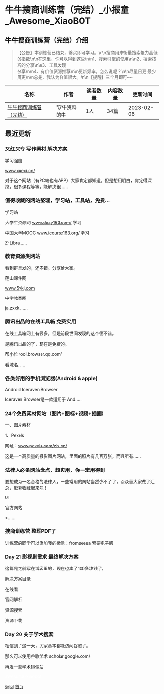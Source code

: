 # 牛牛搜商训练营（完结）_小报童_Awesome_XiaoBOT

## 牛牛搜商训练营（完结）介绍
> 【公告】本训练营已结束，够买即可学习。\n\n搜商用来衡量搜索能力高低的指数\n\n在这里，你可以得到这些\n\n1、搜索引擎的使用\n\n2、搜索技巧的分享\n\n3、工具发现  
分享\n\n4、有价值资源推荐\n\n更新频率，怎么说呢？\n\n尽量日更 最少周更\n\n总是，我认为价值很大。\n\n【提醒】三个月即可~~  
  


|名称|作者|读者数量|内容数量|更新时间|
|---|---|---|---|---|
|[牛牛搜商训练营（完结）](https://xiaobot.net/p/niu?refer=9c3f1c95-a052-465a-9902-f6d75080262a)|🐮牛资料的牛|1人|34篇|2023-02-06|

## 最近更新
### 又红又专 写作素材 解决方案

学习强国

www.xuexi.cn/

对于这个网站（有PC端也有APP）大家肯定都知道，但是想用明白，肯定得深挖，很多课程等等，能解决很......

### 值得收藏的网站整理，学习站，工具站，免费...

学习站

大学生资源网 www.dxzy163.com/ 学习

中国大学MOOC www.icourse163.org/ 学习

Z-Libra......

### 教育资源类网站

看到群里发的，还不错。分享给大家。

莲山课件网

www.5ykj.com

中学教案网

ja.zxxk.......

### 腾讯出品的在线工具箱 免费实用

在线工具箱网上有很多，但是前段世间发现的这个很不错。

是腾讯出品的了，现在是免费的。

帮小忙 tool.browser.qq.com/

看域名......

### 各类好用的手机浏览器(Android & apple)

Android    Iceraven Browser  

Iceraven Browser是一款适用于 And......

### 24个免费素材网站（图片+图标+视频+插画）

一、图片素材

1、Pexels

网址：www.pexels.com/zh-cn/

这是一个高质量的摄影图片网站，里面的照片有几百万张，而且所有......

### 法律人必备网站盘点，超实用，你一定用得到

要想成为一名合格的法律人，一些常用的网站当然少不了了，众众替大家做了汇总，赶紧收藏起来吧！

01

官方网站

<......

### 搜商训练营 整理PDF了

训练营的同学可以添加我的微信：fromseeea 索要电子版

### Day 21 影视剧需求 最终解决方案

这篇是之前写在博客里的，现在也卖了100多块钱了。

解决方案目录

在线看

官网解析

资源搜索

资源下载

### Day 20 关于学术搜索

相信到了这一天，大家基本都能访问谷歌了。

那么可以使用谷歌学术 scholar.google.com/

再发一些学术镜像站


<a href="https://github.com/Reno9527/awesome-xiaobot" style="color: white; text-decoration: none;">awesome-xiaobot</a>

返回 [首页](../README.md)
